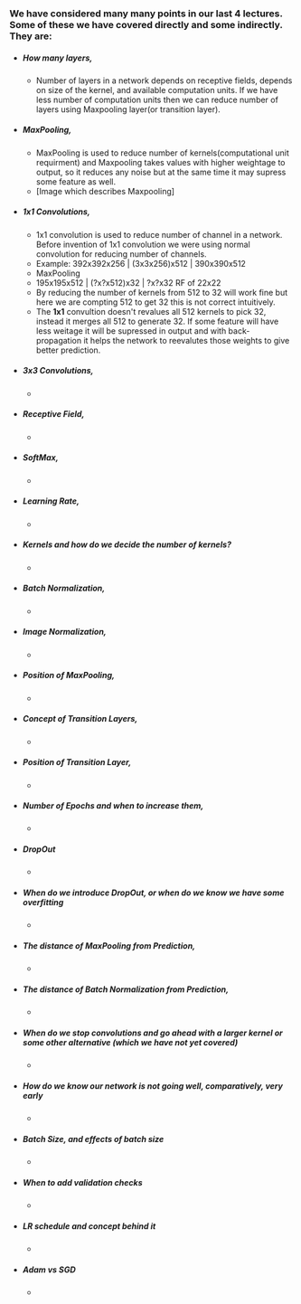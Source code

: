 ### We have considered many many points in our last 4 lectures. Some of these we have covered directly and some indirectly. They are:
- ##### How many layers,
   - Number of layers in a network depends on receptive fields, depends on size of the kernel, and available computation units. If we have less number of computation units then we can reduce number of layers using Maxpooling layer(or transition layer).
- ##### MaxPooling,
    - MaxPooling is used to reduce number of kernels(computational unit requirment) and Maxpooling takes values with higher weightage to output, so it reduces any noise but at the same time it may supress some feature as well.
    - [Image which describes Maxpooling]
- ##### 1x1 Convolutions,
    - 1x1 convolution is used to reduce number of channel in a network. Before invention of 1x1 convolution we were using normal convolution for reducing number of channels.
    - Example: 392x392x256 | (3x3x256)x512 | 390x390x512
    - MaxPooling
    - 195x195x512 | (?x?x512)x32    | ?x?x32 RF of 22x22
    - By reducing the number of kernels from 512 to 32 will work fine but here we are compting 512 to get 32 this is not correct intuitively.
    - The **1x1** convultion doesn't revalues all 512 kernels to pick 32, instead it merges all 512 to generate 32. If some feature will have less weitage it will be supressed in output and with back-propagation it helps the network to reevalutes those weights to give better prediction.
- ##### 3x3 Convolutions,
    - 
- ##### Receptive Field,
    - 
- ##### SoftMax,
    - 
- ##### Learning Rate,
    - 
- ##### Kernels and how do we decide the number of kernels?
    - 
- ##### Batch Normalization,
    - 
- ##### Image Normalization,
    -    
- ##### Position of MaxPooling,
    - 
- ##### Concept of Transition Layers,
    - 
- ##### Position of Transition Layer,
    - 
- ##### Number of Epochs and when to increase them,
    - 
- ##### DropOut
    - 
- ##### When do we introduce DropOut, or when do we know we have some overfitting
    - 
- ##### The distance of MaxPooling from Prediction,
    - 
- ##### The distance of Batch Normalization from Prediction,
    - 
- ##### When do we stop convolutions and go ahead with a larger kernel or some other alternative (which we have not yet covered)
    - 
- ##### How do we know our network is not going well, comparatively, very early
    - 
- ##### Batch Size, and effects of batch size
    - 
- ##### When to add validation checks
    - 
- ##### LR schedule and concept behind it
    - 
- ##### Adam vs SGD
    -    
